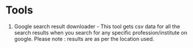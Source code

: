 # Tools


1. Google search result downloader - This tool gets csv data for all the search results when you search for any specific profession/institute on google. Please note : results are as per the location used.
